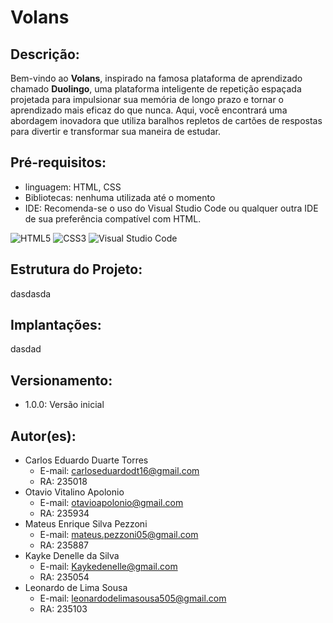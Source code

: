 # Volans
## Descrição:
Bem-vindo ao **Volans**, inspirado na famosa plataforma de aprendizado chamado **Duolingo**, uma plataforma inteligente de repetição espaçada projetada para impulsionar sua memória de longo prazo e tornar o aprendizado mais eficaz do que nunca. Aqui, você encontrará uma abordagem inovadora que utiliza baralhos repletos de cartões de respostas para divertir e transformar sua maneira de estudar.
## Pré-requisitos: 
 - linguagem: HTML, CSS
 - Bibliotecas: nenhuma utilizada até o momento
 - IDE: Recomenda-se o uso do Visual Studio Code ou qualquer outra IDE de sua preferência compatível com HTML.

![HTML5](https://img.shields.io/badge/html5-%23E34F26.svg?style=for-the-badge&logo=html5&logoColor=white) ![CSS3](https://img.shields.io/badge/css3-%231572B6.svg?style=for-the-badge&logo=css3&logoColor=white) ![Visual Studio Code](https://img.shields.io/badge/Visual%20Studio%20Code-0078d7.svg?style=for-the-badge&logo=visual-studio-code&logoColor=white)
## Estrutura do Projeto:
dasdasda
## Implantações:
dasdad
## Versionamento:
   - 1.0.0: Versão inicial
  
## Autor(es):
   - Carlos Eduardo Duarte Torres
     - E-mail: carloseduardodt16@gmail.com
     - RA: 235018
   - Otavio Vitalino Apolonio
     - E-mail: otavioapolonio@gmail.com
     - RA: 235934
   - Mateus Enrique Silva Pezzoni
     - E-mail: mateus.pezzoni05@gmail.com
     - RA: 235887
   - Kayke Denelle da Silva
     - E-mail: Kaykedenelle@gmail.com
     - RA: 235054
   - Leonardo de Lima Sousa
     - E-mail: leonardodelimasousa505@gmail.com
     - RA: 235103 
    
      
